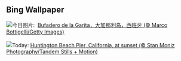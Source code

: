 ## Bing Wallpaper
![](https://www.bing.com/th?id=OHR.RegataSanGines_ZH-CN0807566522_UHD.jpg&w=1000)今日图片: &nbsp;[Bufadero de la Garita，大加那利岛，西班牙 (© Marco Bottigelli/Getty Images)](https://www.bing.com/th?id=OHR.RegataSanGines_ZH-CN0807566522_UHD.jpg)
<br><br/>
![](https://www.bing.com/th?id=OHR.HuntingtonBeach_EN-US9892577517_UHD.jpg&w=1000)Today: [Huntington Beach Pier, California, at sunset (© Stan Moniz Photography/Tandem Stills + Motion)](https://www.bing.com/th?id=OHR.HuntingtonBeach_EN-US9892577517_UHD.jpg)
<br><br/>
